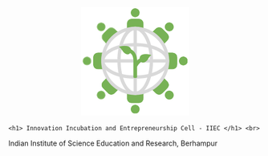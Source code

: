 <p align=center>
    <img src="https://github.com/iieciiserbpr/iieciiserbpr.github.io/blob/main/images/iiec_icon.png?raw=true">
  </p>
<p align=center>

    <h1> Innovation Incubation and Entrepreneurship Cell - IIEC </h1> <br>
Indian Institute of Science Education and Research, Berhampur
  </p>
